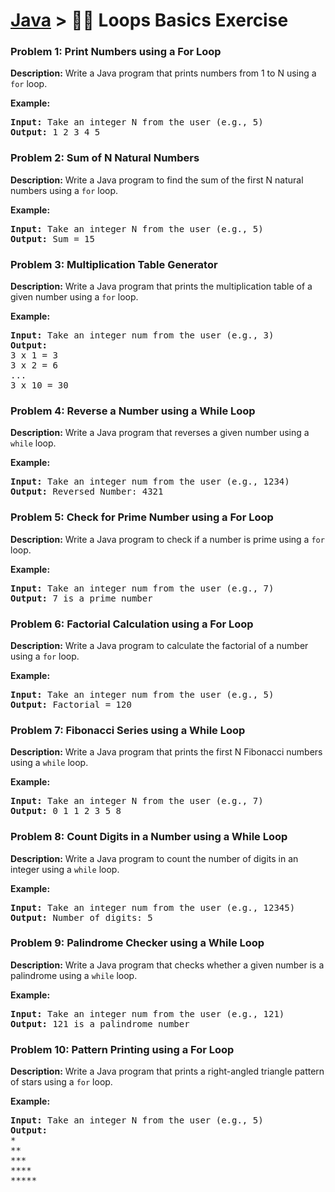 # [Java](../../) > 🧑‍💻 Loops Basics Exercise

### Problem 1: Print Numbers using a For Loop
**Description:**
Write a Java program that prints numbers from 1 to N using a `for` loop.

**Example:**
<pre>
<b>Input:</b> Take an integer N from the user (e.g., 5)
<b>Output:</b> 1 2 3 4 5
</pre>

### Problem 2: Sum of N Natural Numbers
**Description:**
Write a Java program to find the sum of the first N natural numbers using a `for` loop.

**Example:**
<pre>
<b>Input:</b> Take an integer N from the user (e.g., 5)
<b>Output:</b> Sum = 15
</pre>

### Problem 3: Multiplication Table Generator
**Description:**
Write a Java program that prints the multiplication table of a given number using a `for` loop.

**Example:**
<pre>
<b>Input:</b> Take an integer num from the user (e.g., 3)
<b>Output:</b>
3 x 1 = 3
3 x 2 = 6
...
3 x 10 = 30
</pre>

### Problem 4: Reverse a Number using a While Loop
**Description:**
Write a Java program that reverses a given number using a `while` loop.

**Example:**
<pre>
<b>Input:</b> Take an integer num from the user (e.g., 1234)
<b>Output:</b> Reversed Number: 4321
</pre>

### Problem 5: Check for Prime Number using a For Loop
**Description:**
Write a Java program to check if a number is prime using a `for` loop.

**Example:**
<pre>
<b>Input:</b> Take an integer num from the user (e.g., 7)
<b>Output:</b> 7 is a prime number
</pre>

### Problem 6: Factorial Calculation using a For Loop
**Description:**
Write a Java program to calculate the factorial of a number using a `for` loop.

**Example:**
<pre>
<b>Input:</b> Take an integer num from the user (e.g., 5)
<b>Output:</b> Factorial = 120
</pre>

### Problem 7: Fibonacci Series using a While Loop
**Description:**
Write a Java program that prints the first N Fibonacci numbers using a `while` loop.

**Example:**
<pre>
<b>Input:</b> Take an integer N from the user (e.g., 7)
<b>Output:</b> 0 1 1 2 3 5 8
</pre>

### Problem 8: Count Digits in a Number using a While Loop
**Description:**
Write a Java program to count the number of digits in an integer using a `while` loop.

**Example:**
<pre>
<b>Input:</b> Take an integer num from the user (e.g., 12345)
<b>Output:</b> Number of digits: 5
</pre>

### Problem 9: Palindrome Checker using a While Loop
**Description:**
Write a Java program that checks whether a given number is a palindrome using a `while` loop.

**Example:**
<pre>
<b>Input:</b> Take an integer num from the user (e.g., 121)
<b>Output:</b> 121 is a palindrome number
</pre>

### Problem 10: Pattern Printing using a For Loop
**Description:**
Write a Java program that prints a right-angled triangle pattern of stars using a `for` loop.

**Example:**
<pre>
<b>Input:</b> Take an integer N from the user (e.g., 5)
<b>Output:</b>
*
**
***
****
*****
</pre>
